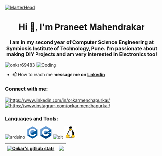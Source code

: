[![MasterHead](https://user-images.githubusercontent.com/10498744/210012254-234538ff-d198-48aa-8964-37e6fd45d227.gif)](https://rishavchanda.io)
<h1 align="center">Hi 👋, I'm Praneet Mahendrakar</h1>
<h3 align="center">I am in my second year of Computer Science Engineering at Symbiosis Institute of Technology, Pune. I'm passionate about making DIY Projects and am very interested in Electronics too!</h3>
<img align="right" alt="Coding" width="400" src="https://i.pinimg.com/originals/68/f3/ff/68f3ff8ddc1699f6234abee4e1d58dd9.gif">

<p align="left"> <img src="https://komarev.com/ghpvc/?username=onkar69483&label=Profile%20views&color=0e75b6&style=flat" alt="onkar69483" /> </p>

- 📫 How to reach me **message me on [Linkedin](https://www.linkedin.com/in/onkarmendhapurkar/)**

<h3 align="left">Connect with me:</h3>
<p align="left">
<a href="https://linkedin.com/in/https://www.linkedin.com/in/onkarmendhapurkar/" target="blank"><img align="center" src="https://raw.githubusercontent.com/rahuldkjain/github-profile-readme-generator/master/src/images/icons/Social/linked-in-alt.svg" alt="https://www.linkedin.com/in/onkarmendhapurkar/" height="30" width="40" /></a>
<a href="https://instagram.com/https://www.instagram.com/onkar.mendhapurkar/" target="blank"><img align="center" src="https://raw.githubusercontent.com/rahuldkjain/github-profile-readme-generator/master/src/images/icons/Social/instagram.svg" alt="https://www.instagram.com/onkar.mendhapurkar/" height="30" width="40" /></a>
</p>

<h3 align="left">Languages and Tools:</h3>
<p align="left"> <a href="https://www.arduino.cc/" target="_blank" rel="noreferrer"> <img src="https://cdn.worldvectorlogo.com/logos/arduino-1.svg" alt="arduino" width="40" height="40"/> </a> <a href="https://www.cprogramming.com/" target="_blank" rel="noreferrer"> <img src="https://raw.githubusercontent.com/devicons/devicon/master/icons/c/c-original.svg" alt="c" width="40" height="40"/> </a> <a href="https://www.w3schools.com/cpp/" target="_blank" rel="noreferrer"> <img src="https://raw.githubusercontent.com/devicons/devicon/master/icons/cplusplus/cplusplus-original.svg" alt="cplusplus" width="40" height="40"/> </a> <a href="https://git-scm.com/" target="_blank" rel="noreferrer"> <img src="https://www.vectorlogo.zone/logos/git-scm/git-scm-icon.svg" alt="git" width="40" height="40"/> </a> <a href="https://www.linux.org/" target="_blank" rel="noreferrer"> <img src="https://raw.githubusercontent.com/devicons/devicon/master/icons/linux/linux-original.svg" alt="linux" width="40" height="40"/> </a> <a href="https://www.mathworks.com/" ></a>

                               
| <a href="https://github.com/anuraghazra/github-readme-stats"><img align="center" src="https://github-readme-stats.vercel.app/api?username=onkar69483&show_icons=true&include_all_commits=true&theme=buefy&hide_border=true" alt="Onkar's github stats" /></a> | <a href="https://github.com/onkar69483/github-readme-stats"><img align="center" src="https://github-readme-stats.vercel.app/api/top-langs/?username=onkar69483&layout=compact&theme=buefy&hide_border=true" /></a> |
| ------------- | ------------- |
